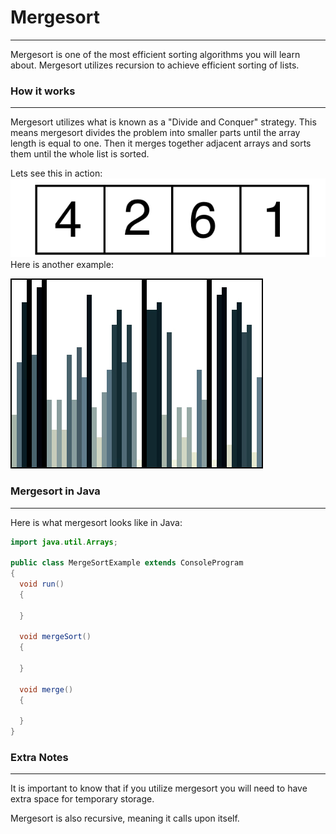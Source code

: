 # Mergesort
<hr>
Mergesort is one of the most efficient sorting algorithms you will learn about. Mergesort utilizes recursion to achieve efficient sorting of lists.

### How it works
<hr>

Mergesort utilizes what is known as a "Divide and Conquer" strategy. This means mergesort divides the problem into smaller parts until the array length is equal to one. Then it merges together adjacent arrays and sorts them until the whole list is sorted.

Lets see this in action:
![Mergesort Example](../static/algorithms/Algorithms_and_Recursion_Mergesort_Example.gif)
Here is another example:

![Mergesort Example](../static/algorithms/Algorithms_Mergesort_Example2.gif)

### Mergesort in Java
<hr>
Here is what mergesort looks like in Java:


```Java
import java.util.Arrays;

public class MergeSortExample extends ConsoleProgram 
{
  void run()
  {
  
  }
  
  void mergeSort()
  {
  
  }
  
  void merge()
  {
  
  }
}

```

### Extra Notes
<hr>

It is important to know that if you utilize mergesort you will need to have extra space for temporary storage.

Mergesort is also recursive, meaning it calls upon itself.





